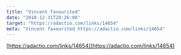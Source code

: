 ```yaml
---
title: "Vincent favourited"
date: "2018-12-31T20:26:06"
target: "https://adactio.com/links/14654"
meta: "Vincent favourited https://adactio.com/links/14654"
---
```

[https://adactio.com/links/14654](https://adactio.com/links/14654)
